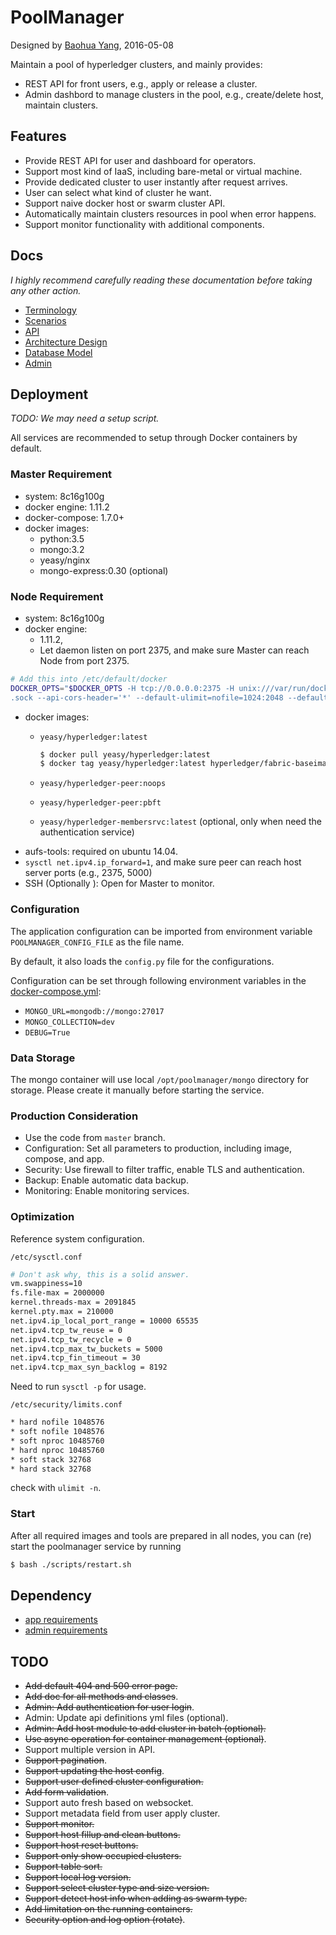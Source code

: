 # PoolManager
Designed by [Baohua Yang](baohyang@cn.ibm.com), 2016-05-08

Maintain a pool of hyperledger clusters, and mainly provides:

 * REST API for front users, e.g., apply or release a cluster.
 * Admin dashbord to manage clusters in the pool, e.g., create/delete host,
 maintain clusters.

## Features

* Provide REST API for user and dashboard for operators.
* Support most kind of IaaS, including bare-metal or virtual machine.
* Provide dedicated cluster to user instantly after request arrives.
* User can select what kind of cluster he want.
* Support naive docker host or swarm cluster API.
* Automatically maintain clusters resources in pool when error happens.
* Support monitor functionality with additional components.

## Docs
*I highly recommend carefully reading these documentation before taking any
other action.*

* [Terminology](docs/terminology.md)
* [Scenarios](docs/scenario.md)
* [API](docs/api.md)
* [Architecture Design](docs/arch.md)
* [Database Model](docs/db.md)
* [Admin](docs/admin.md)

## Deployment

*TODO: We may need a setup script.*

All services are recommended to setup through Docker containers by default.

### Master Requirement
* system: 8c16g100g
* docker engine: 1.11.2
* docker-compose: 1.7.0+
* docker images:
    - python:3.5
    - mongo:3.2
    - yeasy/nginx
    - mongo-express:0.30 (optional)

### Node Requirement
* system: 8c16g100g
* docker engine:
    - 1.11.2,
    - Let daemon listen on port 2375, and make sure Master can reach Node from port 2375.

```sh
# Add this into /etc/default/docker
DOCKER_OPTS="$DOCKER_OPTS -H tcp://0.0.0.0:2375 -H unix:///var/run/docker
.sock --api-cors-header='*' --default-ulimit=nofile=1024:2048 --default-ulimit=nproc=4096:8192"
```
* docker images:
    - `yeasy/hyperledger:latest`

        ```sh
        $ docker pull yeasy/hyperledger:latest
        $ docker tag yeasy/hyperledger:latest hyperledger/fabric-baseimage:latest
        ```
    - `yeasy/hyperledger-peer:noops`
    - `yeasy/hyperledger-peer:pbft`
    - `yeasy/hyperledger-membersrvc:latest` (optional, only when need the authentication service)
* aufs-tools: required on ubuntu 14.04.
* `sysctl net.ipv4.ip_forward=1`, and make sure peer can reach host server ports (e.g., 2375, 5000)
* SSH (Optionally ): Open for Master to monitor.

### Configuration
The application configuration can be imported from environment variable `POOLMANAGER_CONFIG_FILE` as
the file name.

By default, it also loads the `config.py` file for the configurations.

Configuration can be set through following environment variables in the
[docker-compose.yml](docker-compose.yml):

* `MONGO_URL=mongodb://mongo:27017`
* `MONGO_COLLECTION=dev`
* `DEBUG=True`

### Data Storage
The mongo container will use local `/opt/poolmanager/mongo` directory for
storage. Please create it manually before starting the service.

### Production Consideration

* Use the code from `master` branch.
* Configuration: Set all parameters to production, including image, compose,
and app.
* Security: Use firewall to filter traffic, enable TLS and authentication.
* Backup: Enable automatic data backup.
* Monitoring: Enable monitoring services.

### Optimization
Reference system configuration.

`/etc/sysctl.conf`

```sh
# Don't ask why, this is a solid answer.
vm.swappiness=10
fs.file-max = 2000000
kernel.threads-max = 2091845
kernel.pty.max = 210000
net.ipv4.ip_local_port_range = 10000 65535
net.ipv4.tcp_tw_reuse = 0
net.ipv4.tcp_tw_recycle = 0
net.ipv4.tcp_max_tw_buckets = 5000
net.ipv4.tcp_fin_timeout = 30
net.ipv4.tcp_max_syn_backlog = 8192
```

Need to run `sysctl -p` for usage.

`/etc/security/limits.conf`

```sh
* hard nofile 1048576
* soft nofile 1048576
* soft nproc 10485760
* hard nproc 10485760
* soft stack 32768
* hard stack 32768
```
check with `ulimit -n`.

### Start
After all required images and tools are prepared in all nodes, you can (re)
start the poolmanager service by running

```sh
$ bash ./scripts/restart.sh
```

## Dependency

* [app requirements](app/requirements.txt)
* [admin requirements](admin/requirements.txt)


## TODO
* ~~Add default 404 and 500 error page.~~
* ~~Add doc for all methods and classes~~.
* ~~Admin: Add authentication for user login~~.
* Admin: Update api definitions yml files (optional).
* ~~Admin: Add host module to add cluster in batch (optional).~~
* ~~Use async operation for container management (optional)~~.
* Support multiple version in API.
* ~~Support pagination~~.
* ~~Support updating the host config~~.
* ~~Support user defined cluster configuration.~~
* ~~Add form validation~~.
* Support auto fresh based on websocket.
* Support metadata field from user apply cluster.
* ~~Support monitor.~~
* ~~Support host fillup and clean buttons.~~
* ~~Support host reset buttons.~~
* ~~Support only show occupied clusters.~~
* ~~Support table sort.~~
* ~~Support local log version.~~
* ~~Support select cluster type and size version.~~
* ~~Support detect host info when adding as swarm type.~~
* ~~Add limitation on the running containers.~~
* ~~Security option and log option (rotate)~~.